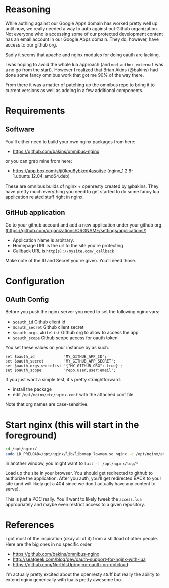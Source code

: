 # Reasoning
While authing against our Google Apps domain has worked pretty well up until now, we really needed a way to auth against out Github organization. Not everyone who is accessing some of our protected development content has an email account in our Google Apps domain. They do, however, have access to our github org.

Sadly it seems that apache and nginx modules for doing oauth are lacking.

I was hoping to avoid the whole lua approach (and `mod_authnz_external` was a no go from the start). However I realized that Brian Akins (@bakins) had done some fancy omnibus work that got me 90% of the way there.

From there it was a matter of patching up the omnibus repo to bring it to current versions as well as adding in a few additional components.


# Requirements
## Software
You'll either need to build your own nginx packages from here:
- https://github.com/bakins/omnibus-nginx

or you can grab mine from here:
- https://app.box.com/s/ji0kpu8ybkcd4asoitse (nginx_1.2.8-1.ubuntu.12.04_amd64.deb)

These are omnibus builds of nginx + openresty created by @bakins. They have pretty much everything you need to get started to do some fancy lua application related stuff right in nginx.

## GitHub application
Go to your github account and add a new application under your github org. (https://github.com/organizations/ORGNAME/settings/applications/)

- Application Name is arbitrary.
- Homepage URL is the url to the site you're protecting
- Callback URL is `http[s]://mysite.com/_callback`

Make note of the ID and Secret you're given. You'll need those.

# Configuration

## OAuth Config

Before you push the nginx server you need to set the following nginx vars:

- ``$oauth_id`` Github client id
- ``$oauth_secret`` Github client secret
- ``$oauth_orgs_whitelist`` Github org to allow to access the app
- ``$oauth_scope`` Github scope access for oauth token

You set these values on your instance by as such.

    set $oauth_id             'MY_GITHUB_APP_ID';
    set $oauth_secret         'MY_GITHUB_APP_SECRET';
    set $oauth_orgs_whitelist '{"MY_GITHUB_ORG": true}';
    set $oauth_scope          'repo,user,user:email';


If you just want a simple test, it's pretty straightforward.

- install the package
- edit `/opt/nginx/etc/nginx.conf` with the attached conf file


Note that org names are case-sensitive.

# Start nginx (this will start in the foreground)
```bash
cd /opt/nginx/
sudo LD_PRELOAD=/opt/nginx/lib/libmmap_lowmem.so nginx -c /opt/nginx/etc/nginx.conf -p /opt/nginx/etc/
```

In another window, you might want to `tail -f /opt/nginx/log/*`

Load up the site in your browser. You should get redirected to github to authorize the application. After you auth, you'll get redirected BACK to your site (and will likely get a 404 since we don't actually have any content to serve).

This is just a POC really. You'll want to likely tweek the `access.lua` appropriately and maybe even restrict access to a given repository.

# References
I got most of the inspiration (okay all of it) from a shitload of other people. Here are the big ones in no specific order

- https://github.com/bakins/omnibus-nginx
- http://seatgeek.com/blog/dev/oauth-support-for-nginx-with-lua
- https://github.com/NorthIsUp/nginx-oauth-on-dotcloud

I'm actually pretty excited about the openresty stuff but really the ability to extend nginx generically with lua is pretty awesome too.
